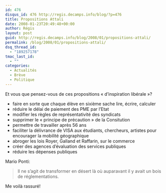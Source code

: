 ```yaml
---
id: 476
disqus_id: 476 http://regis.decamps.info/blog/?p=476
title: Propositions Attali
date: 2008-01-23T20:49:48+00:00
author: Régis
layout: post
guid: http://regis.decamps.info/blog/2008/01/propositions-attali/
permalink: /blog/2008/01/propositions-attali/
dsq_thread_id:
  - "189257178"
tmac_last_id:
  - ""
categories:
  - Actualités
  - Brève
  - Politique
---
```

Et vous que pensez-vous de ces propositions « d’inspiration libérale »?

  * faire en sorte que chaque élève en sixième sache lire, écrire, calculer
  * réduire le délai de paiement des PME par l’Etat
  * modifier les règles de représentativité des syndicats
  * supprimer le « principe de précaution » de la Consitution
  * permettre de travailler après 56 ans
  * faciliter la délivrance de VISA aux étudiants, chercheurs, artistes pour encourager la mobilité géographique
  * abroger les lois Royer, Galland et Raffarin, sur le commerce
  * créer des agences d’évaluation des services publiques
  * réduire les dépenses publiques

Mario Ponti:

> Il ne s’agit de transformer en désert là où auparavant il y avait un bois de réglementations.

Me voilà rassuré!
